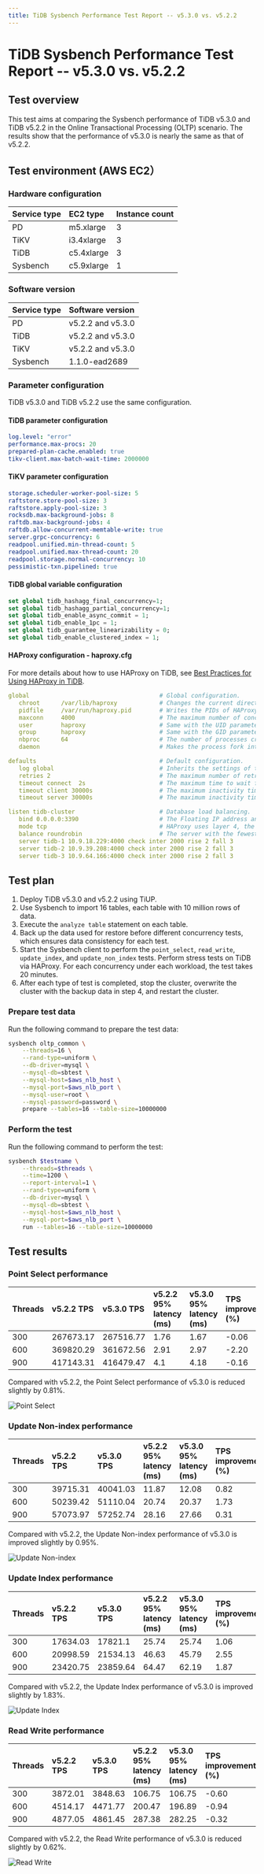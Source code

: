 ```yaml
---
title: TiDB Sysbench Performance Test Report -- v5.3.0 vs. v5.2.2
---
```


# TiDB Sysbench Performance Test Report -- v5.3.0 vs. v5.2.2

## Test overview

This test aims at comparing the Sysbench performance of TiDB v5.3.0 and TiDB v5.2.2 in the Online Transactional Processing (OLTP) scenario. The results show that the performance of v5.3.0 is nearly the same as that of v5.2.2.

## Test environment (AWS EC2）

### Hardware configuration

| Service type         | EC2 type     | Instance count |
|:----------|:----------|:----------|
| PD        | m5.xlarge |     3     |
| TiKV      | i3.4xlarge|     3     |
| TiDB      | c5.4xlarge|     3     |
| Sysbench  | c5.9xlarge|     1     |

### Software version

| Service type   | Software version    |
|:----------|:-----------|
| PD        | v5.2.2 and v5.3.0   |
| TiDB      | v5.2.2 and v5.3.0   |
| TiKV      | v5.2.2 and v5.3.0   |
| Sysbench  | 1.1.0-ead2689   |

### Parameter configuration

TiDB v5.3.0 and TiDB v5.2.2 use the same configuration.

#### TiDB parameter configuration


```yaml
log.level: "error"
performance.max-procs: 20
prepared-plan-cache.enabled: true
tikv-client.max-batch-wait-time: 2000000
```

#### TiKV parameter configuration


```yaml
storage.scheduler-worker-pool-size: 5
raftstore.store-pool-size: 3
raftstore.apply-pool-size: 3
rocksdb.max-background-jobs: 8
raftdb.max-background-jobs: 4
raftdb.allow-concurrent-memtable-write: true
server.grpc-concurrency: 6
readpool.unified.min-thread-count: 5
readpool.unified.max-thread-count: 20
readpool.storage.normal-concurrency: 10
pessimistic-txn.pipelined: true
```

#### TiDB global variable configuration


```sql
set global tidb_hashagg_final_concurrency=1;
set global tidb_hashagg_partial_concurrency=1;
set global tidb_enable_async_commit = 1;
set global tidb_enable_1pc = 1;
set global tidb_guarantee_linearizability = 0;
set global tidb_enable_clustered_index = 1;
```

#### HAProxy configuration - haproxy.cfg

For more details about how to use HAProxy on TiDB, see [Best Practices for Using HAProxy in TiDB](/best-practices/haproxy-best-practices.md).

```yaml
global                                     # Global configuration.
   chroot      /var/lib/haproxy            # Changes the current directory and sets superuser privileges for the startup process to improve security.
   pidfile     /var/run/haproxy.pid        # Writes the PIDs of HAProxy processes into this file.
   maxconn     4000                        # The maximum number of concurrent connections for a single HAProxy process.
   user        haproxy                     # Same with the UID parameter.
   group       haproxy                     # Same with the GID parameter. A dedicated user group is recommended.
   nbproc      64                          # The number of processes created when going daemon. When starting multiple processes to forward requests, ensure that the value is large enough so that HAProxy does not block processes.
   daemon                                  # Makes the process fork into background. It is equivalent to the command line "-D" argument. It can be disabled by the command line "-db" argument.

defaults                                   # Default configuration.
   log global                              # Inherits the settings of the global configuration.
   retries 2                               # The maximum number of retries to connect to an upstream server. If the number of connection attempts exceeds the value, the backend server is considered unavailable.
   timeout connect  2s                     # The maximum time to wait for a connection attempt to a backend server to succeed. It should be set to a shorter time if the server is located on the same LAN as HAProxy.
   timeout client 30000s                   # The maximum inactivity time on the client side.
   timeout server 30000s                   # The maximum inactivity time on the server side.

listen tidb-cluster                        # Database load balancing.
   bind 0.0.0.0:3390                       # The Floating IP address and listening port.
   mode tcp                                # HAProxy uses layer 4, the transport layer.
   balance roundrobin                      # The server with the fewest connections receives the connection. "leastconn" is recommended where long sessions are expected, such as LDAP, SQL and TSE, rather than protocols using short sessions, such as HTTP. The algorithm is dynamic, which means that server weights might be adjusted on the fly for slow starts for instance.
   server tidb-1 10.9.18.229:4000 check inter 2000 rise 2 fall 3       # Detects port 4000 at a frequency of once every 2000 milliseconds. If it is detected as successful twice, the server is considered available; if it is detected as failed three times, the server is considered unavailable.
   server tidb-2 10.9.39.208:4000 check inter 2000 rise 2 fall 3
   server tidb-3 10.9.64.166:4000 check inter 2000 rise 2 fall 3
```

## Test plan

1. Deploy TiDB v5.3.0 and v5.2.2 using TiUP.
2. Use Sysbench to import 16 tables, each table with 10 million rows of data.
3. Execute the `analyze table` statement on each table.
4. Back up the data used for restore before different concurrency tests, which ensures data consistency for each test.
5. Start the Sysbench client to perform the `point_select`, `read_write`, `update_index`, and `update_non_index` tests. Perform stress tests on TiDB via HAProxy. For each concurrency under each workload, the test takes 20 minutes.
6. After each type of test is completed, stop the cluster, overwrite the cluster with the backup data in step 4, and restart the cluster.

### Prepare test data

Run the following command to prepare the test data:


```bash
sysbench oltp_common \
    --threads=16 \
    --rand-type=uniform \
    --db-driver=mysql \
    --mysql-db=sbtest \
    --mysql-host=$aws_nlb_host \
    --mysql-port=$aws_nlb_port \
    --mysql-user=root \
    --mysql-password=password \
    prepare --tables=16 --table-size=10000000
```

### Perform the test

Run the following command to perform the test:


```bash
sysbench $testname \
    --threads=$threads \
    --time=1200 \
    --report-interval=1 \
    --rand-type=uniform \
    --db-driver=mysql \
    --mysql-db=sbtest \
    --mysql-host=$aws_nlb_host \
    --mysql-port=$aws_nlb_port \
    run --tables=16 --table-size=10000000
```

## Test results

### Point Select performance

| Threads   | v5.2.2 TPS | v5.3.0 TPS | v5.2.2 95% latency (ms) | v5.3.0 95% latency (ms) | TPS improvement (%) |
|:----------|:----------|:----------|:----------|:----------|:----------|
|300|267673.17|267516.77|1.76|1.67|-0.06|
|600|369820.29|361672.56|2.91|2.97|-2.20|
|900|417143.31|416479.47|4.1|4.18|-0.16|

Compared with v5.2.2, the Point Select performance of v5.3.0 is reduced slightly by 0.81%.

![Point Select](https://download.pingcap.com/images/docs/sysbench_v522vsv530_point_select.png)

### Update Non-index performance

| Threads   | v5.2.2 TPS | v5.3.0 TPS  | v5.2.2 95% latency (ms) | v5.3.0 95% latency (ms)   | TPS improvement (%)  |
|:----------|:----------|:----------|:----------|:----------|:----------|
|300|39715.31|40041.03|11.87|12.08|0.82|
|600|50239.42|51110.04|20.74|20.37|1.73|
|900|57073.97|57252.74|28.16|27.66|0.31|

Compared with v5.2.2, the Update Non-index performance of v5.3.0 is improved slightly by 0.95%.

![Update Non-index](https://download.pingcap.com/images/docs/sysbench_v522vsv530_update_non_index.png)

### Update Index performance

| Threads   | v5.2.2 TPS | v5.3.0 TPS  | v5.2.2 95% latency (ms) | v5.3.0 95% latency (ms)   | TPS improvement (%)  |
|:----------|:----------|:----------|:----------|:----------|:----------|
|300|17634.03|17821.1|25.74|25.74|1.06|
|600|20998.59|21534.13|46.63|45.79|2.55|
|900|23420.75|23859.64|64.47|62.19|1.87|

Compared with v5.2.2, the Update Index performance of v5.3.0 is improved slightly by 1.83%.

![Update Index](https://download.pingcap.com/images/docs/sysbench_v522vsv530_update_index.png)

### Read Write performance

| Threads   | v5.2.2 TPS  | v5.3.0 TPS | v5.2.2 95% latency (ms) | v5.3.0 95% latency (ms)   | TPS improvement (%)  |
|:----------|:----------|:----------|:----------|:----------|:----------|
|300|3872.01|3848.63|106.75|106.75|-0.60|
|600|4514.17|4471.77|200.47|196.89|-0.94|
|900|4877.05|4861.45|287.38|282.25|-0.32|

Compared with v5.2.2, the Read Write performance of v5.3.0 is reduced slightly by 0.62%.

![Read Write](https://download.pingcap.com/images/docs/sysbench_v522vsv530_read_write.png)